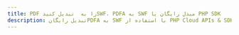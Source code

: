---title: PDF را به  تبدیل کنیدSWF، PDFA به SWF مبدل رایگان یا PHP SDKdescription: تبدیل رایگانPDFA به SWF با استفاده از PHP Cloud APIs & SDK همچنین اسناد PDF را در Cloud ایجاد، ویرایش و رندر کنید.---